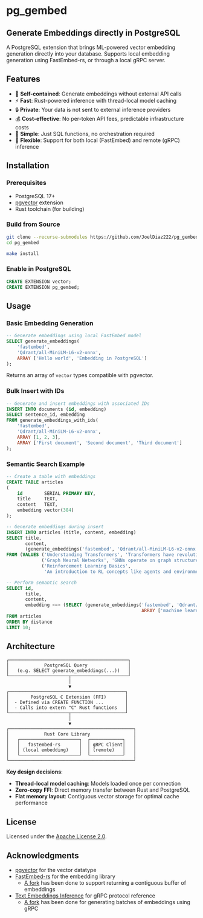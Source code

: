 # pg_gembed

## Generate Embeddings directly in PostgreSQL

A PostgreSQL extension that brings ML-powered vector embedding generation directly into your database. Supports
local embedding generation using FastEmbed-rs, or through a local gRPC server.

## Features

- 🚀 **Self-contained**: Generate embeddings without external API calls
- ⚡ **Fast**: Rust-powered inference with thread-local model caching
- 🔒 **Private**: Your data is not sent to external inference providers
- 💰 **Cost-effective**: No per-token API fees, predictable infrastructure costs
- 🎯 **Simple**: Just SQL functions, no orchestration required
- 🔄 **Flexible**: Support for both local (FastEmbed) and remote (gRPC) inference

## Installation

### Prerequisites

- PostgreSQL 17+
- [pgvector](https://github.com/pgvector/pgvector) extension
- Rust toolchain (for building)

### Build from Source

```bash
git clone --recurse-submodules https://github.com/JoelDiaz222/pg_gembed
cd pg_gembed

make install
```

### Enable in PostgreSQL

```sql
CREATE EXTENSION vector;
CREATE EXTENSION pg_gembed;
```

## Usage

### Basic Embedding Generation

```sql
-- Generate embeddings using local FastEmbed model
SELECT generate_embeddings(
    'fastembed',
    'Qdrant/all-MiniLM-L6-v2-onnx',
    ARRAY ['Hello world', 'Embedding in PostgreSQL']
);
```

Returns an array of `vector` types compatible with pgvector.

### Bulk Insert with IDs

```sql
-- Generate and insert embeddings with associated IDs
INSERT INTO documents (id, embedding)
SELECT sentence_id, embedding
FROM generate_embeddings_with_ids(
    'fastembed',
    'Qdrant/all-MiniLM-L6-v2-onnx',
    ARRAY [1, 2, 3],
    ARRAY ['First document', 'Second document', 'Third document']
);
```

### Semantic Search Example

```sql
-- Create a table with embeddings
CREATE TABLE articles
(
    id        SERIAL PRIMARY KEY,
    title     TEXT,
    content   TEXT,
    embedding vector(384)
);

-- Generate embeddings during insert
INSERT INTO articles (title, content, embedding)
SELECT title,
       content,
       (generate_embeddings('fastembed', 'Qdrant/all-MiniLM-L6-v2-onnx', ARRAY [content]))[1]
FROM (VALUES ('Understanding Transformers', 'Transformers have revolutionized NLP by using attention mechanisms.'),
             ('Graph Neural Networks', 'GNNs operate on graph structures to capture relationships.'),
             ('Reinforcement Learning Basics',
              'An introduction to RL concepts like agents and environments.')) AS t(title, content);

-- Perform semantic search
SELECT id,
       title,
       content,
       embedding <=> (SELECT (generate_embeddings('fastembed', 'Qdrant/all-MiniLM-L6-v2-onnx',
                                                  ARRAY ['machine learning']))[1]) AS distance
FROM articles
ORDER BY distance
LIMIT 10;
```

## Architecture

```
┌────────────────────────────────────────────┐
│             PostgreSQL Query               │
│   (e.g. SELECT generate_embeddings(...))   │
└──────────────────────┬─────────────────────┘
                       │
                       ▼
┌───────────────────────────────────────────┐
│        PostgreSQL C Extension (FFI)       │
│  - Defined via CREATE FUNCTION ...        │
│  - Calls into extern "C" Rust functions   │
└──────────────────────┬────────────────────┘
                       │
                       ▼
┌──────────────────────────────────────────────┐
│             Rust Core Library                │
│   ┌──────────────────────┐  ┌────────────┐   │
│   │   fastembed-rs       │  │ gRPC Client│   │
│   │ (local embedding)    │  │ (remote)   │   │
│   └──────────────────────┘  └────────────┘   │
└──────────────────────────────────────────────┘
```

**Key design decisions**:

- **Thread-local model caching**: Models loaded once per connection
- **Zero-copy FFI**: Direct memory transfer between Rust and PostgreSQL
- **Flat memory layout**: Contiguous vector storage for optimal cache performance

## License

Licensed under the [Apache License 2.0](./LICENSE).

## Acknowledgments

- [pgvector](https://github.com/pgvector/pgvector) for the vector datatype
- [FastEmbed-rs](https://github.com/Anush008/fastembed-rs) for the embedding library
    - [A fork](https://github.com/JoelDiaz222/fastembed-rs) has been done to support returning a contiguous buffer of
      embeddings
- [Text Embeddings Inference](https://github.com/huggingface/text-embeddings-inference) for gRPC protocol reference
    - [A fork](https://github.com/JoelDiaz222/text-embeddings-inference) has been done for generating batches of
      embeddings using gRPC
